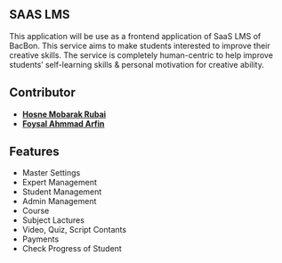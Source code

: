 ## SAAS LMS 

This application will be use as a frontend application of SaaS LMS of BacBon. This service aims to make students interested to improve their creative skills. The service is completely human-centric to help improve students’ self-learning skills & personal motivation for creative ability.

## Contributor

- **[Hosne Mobarak Rubai](https://github.com/hmrubai/)**
- **[Foysal Ahmmad Arfin](https://github.com/arfin-foysal/)**

## Features

- Master Settings
- Expert Management
- Student Management
- Admin Management
- Course 
- Subject Lactures
- Video, Quiz, Script Contants
- Payments
- Check Progress of Student
